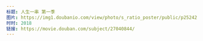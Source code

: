 ```yaml
---
标题: 人生一串 第一季
图片: https://img1.doubanio.com/view/photo/s_ratio_poster/public/p2524295558.jpg
时时: 2018
链接: https://movie.douban.com/subject/27040844/
---
```

